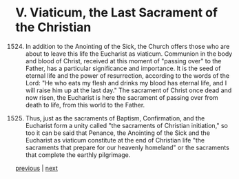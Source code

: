 # V. Viaticum, the Last Sacrament of the Christian

1524. In addition to the Anointing of the Sick, the Church offers those who are about to leave this life the Eucharist as viaticum. Communion in the body and blood of Christ, received at this moment of "passing over" to the Father, has a particular significance and importance. It is the seed of eternal life and the power of resurrection, according to the words of the Lord: "He who eats my flesh and drinks my blood has eternal life, and I will raise him up at the last day." The sacrament of Christ once dead and now risen, the Eucharist is here the sacrament of passing over from death to life, from this world to the Father.

1525. Thus, just as the sacraments of Baptism, Confirmation, and the Eucharist form a unity called "the sacraments of Christian initiation," so too it can be said that Penance, the Anointing of the Sick and the Eucharist as viaticum constitute at the end of Christian life "the sacraments that prepare for our heavenly homeland" or the sacraments that complete the earthly pilgrimage.

[previous](https://github.com/Tenari/non-fiction/blob/master/catechism/__P4N.md) | [next](https://github.com/Tenari/non-fiction/blob/master/catechism/__P4P.md)
